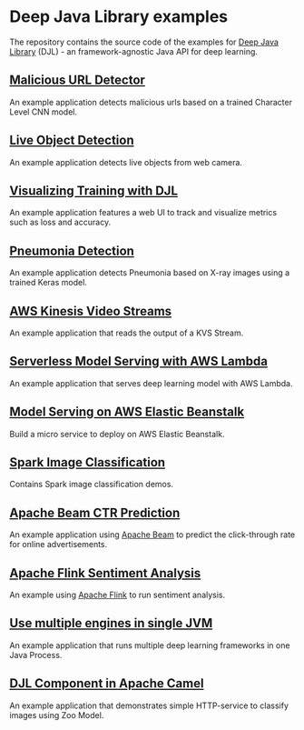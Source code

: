 # Deep Java Library examples

The repository contains the source code of the examples for [Deep Java Library](http://djl.ai) (DJL) - an
framework-agnostic Java API for deep learning.

## [Malicious URL Detector](malicious-url-detector/README.md)

An example application detects malicious urls based on a trained Character Level CNN model.

## [Live Object Detection](live-object-detection/README.md)

An example application detects live objects from web camera.

## [Visualizing Training with DJL](visualization/README.md)

An example application features a web UI to track and visualize metrics such as loss and accuracy.

## [Pneumonia Detection](pneumonia-detection/README.md)

An example application detects Pneumonia based on X-ray images using a trained Keras model.

## [AWS Kinesis Video Streams](aws/aws-kinesis-video-streams/README.md)

An example application that reads the output of a KVS Stream.

## [Serverless Model Serving with AWS Lambda](aws/lambda-model-serving/README.md)

An example application that serves deep learning model with AWS Lambda.

## [Model Serving on AWS Elastic Beanstalk](aws/beanstalk-model-serving/README.md)

Build a micro service to deploy on AWS Elastic Beanstalk.

## [Spark Image Classification](spark/image-classification/README.md)

Contains Spark image classification demos.

## [Apache Beam CTR Prediction](apache-beam/ctr-prediction/README.md)

An example application using [Apache Beam](https://beam.apache.org/) to predict the click-through rate for online advertisements.

## [Apache Flink Sentiment Analysis](flink/sentiment-analysis/README.md)

An example using [Apache Flink](https://flink.apache.org/) to run sentiment analysis.

## [Use multiple engines in single JVM](multi-engine/README.md)

An example application that runs multiple deep learning frameworks in one Java Process.

## [DJL Component in Apache Camel](camel-djl/README.md)

An example application that demonstrates simple HTTP-service to classify images using Zoo Model.

